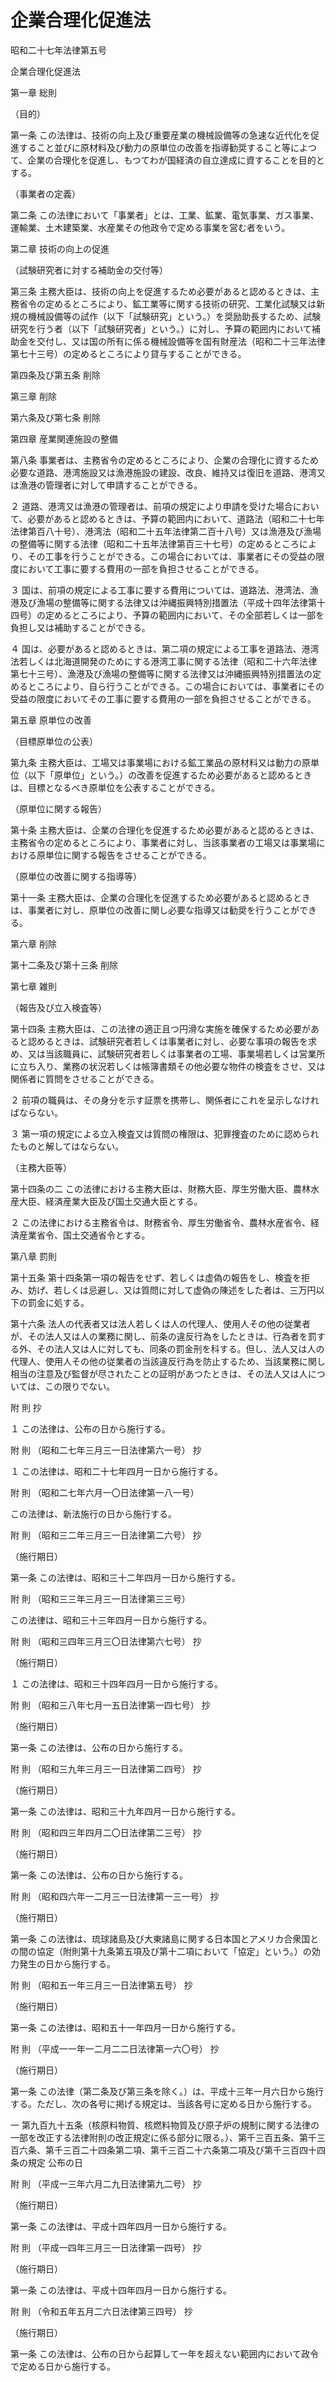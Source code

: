 # 企業合理化促進法

昭和二十七年法律第五号

企業合理化促進法

第一章 総則

（目的）

第一条 この法律は、技術の向上及び重要産業の機械設備等の急速な近代化を促進すること並びに原材料及び動力の原単位の改善を指導勧奨すること等によつて、企業の合理化を促進し、もつてわが国経済の自立達成に資することを目的とする。

（事業者の定義）

第二条 この法律において「事業者」とは、工業、鉱業、電気事業、ガス事業、運輸業、土木建築業、水産業その他政令で定める事業を営む者をいう。

第二章 技術の向上の促進

（試験研究者に対する補助金の交付等）

第三条 主務大臣は、技術の向上を促進するため必要があると認めるときは、主務省令の定めるところにより、鉱工業等に関する技術の研究、工業化試験又は新規の機械設備等の試作（以下「試験研究」という。）を奨励助長するため、試験研究を行う者（以下「試験研究者」という。）に対し、予算の範囲内において補助金を交付し、又は国の所有に係る機械設備等を国有財産法（昭和二十三年法律第七十三号）の定めるところにより貸与することができる。

第四条及び第五条 削除

第三章 削除

第六条及び第七条 削除

第四章 産業関連施設の整備

第八条 事業者は、主務省令の定めるところにより、企業の合理化に資するため必要な道路、港湾施設又は漁港施設の建設、改良、維持又は復旧を道路、港湾又は漁港の管理者に対して申請することができる。

２ 道路、港湾又は漁港の管理者は、前項の規定により申請を受けた場合において、必要があると認めるときは、予算の範囲内において、道路法（昭和二十七年法律第百八十号）、港湾法（昭和二十五年法律第二百十八号）又は漁港及び漁場の整備等に関する法律（昭和二十五年法律第百三十七号）の定めるところにより、その工事を行うことができる。この場合においては、事業者にその受益の限度において工事に要する費用の一部を負担させることができる。

３ 国は、前項の規定による工事に要する費用については、道路法、港湾法、漁港及び漁場の整備等に関する法律又は沖縄振興特別措置法（平成十四年法律第十四号）の定めるところにより、予算の範囲内において、その全部若しくは一部を負担し又は補助することができる。

４ 国は、必要があると認めるときは、第二項の規定による工事を道路法、港湾法若しくは北海道開発のためにする港湾工事に関する法律（昭和二十六年法律第七十三号）、漁港及び漁場の整備等に関する法律又は沖縄振興特別措置法の定めるところにより、自ら行うことができる。この場合においては、事業者にその受益の限度においてその工事に要する費用の一部を負担させることができる。

第五章 原単位の改善

（目標原単位の公表）

第九条 主務大臣は、工場又は事業場における鉱工業品の原材料又は動力の原単位（以下「原単位」という。）の改善を促進するため必要があると認めるときは、目標となるべき原単位を公表することができる。

（原単位に関する報告）

第十条 主務大臣は、企業の合理化を促進するため必要があると認めるときは、主務省令の定めるところにより、事業者に対し、当該事業者の工場又は事業場における原単位に関する報告をさせることができる。

（原単位の改善に関する指導等）

第十一条 主務大臣は、企業の合理化を促進するため必要があると認めるときは、事業者に対し、原単位の改善に関し必要な指導又は勧奨を行うことができる。

第六章 削除

第十二条及び第十三条 削除

第七章 雑則

（報告及び立入検査等）

第十四条 主務大臣は、この法律の適正且つ円滑な実施を確保するため必要があると認めるときは、試験研究者若しくは事業者に対し、必要な事項の報告を求め、又は当該職員に、試験研究者若しくは事業者の工場、事業場若しくは営業所に立ち入り、業務の状況若しくは帳簿書類その他必要な物件の検査をさせ、又は関係者に質問をさせることができる。

２ 前項の職員は、その身分を示す証票を携帯し、関係者にこれを呈示しなければならない。

３ 第一項の規定による立入検査又は質問の権限は、犯罪捜査のために認められたものと解してはならない。

（主務大臣等）

第十四条の二 この法律における主務大臣は、財務大臣、厚生労働大臣、農林水産大臣、経済産業大臣及び国土交通大臣とする。

２ この法律における主務省令は、財務省令、厚生労働省令、農林水産省令、経済産業省令、国土交通省令とする。

第八章 罰則

第十五条 第十四条第一項の報告をせず、若しくは虚偽の報告をし、検査を拒み、妨げ、若しくは忌避し、又は質問に対して虚偽の陳述をした者は、三万円以下の罰金に処する。

第十六条 法人の代表者又は法人若しくは人の代理人、使用人その他の従業者が、その法人又は人の業務に関し、前条の違反行為をしたときは、行為者を罰する外、その法人又は人に対しても、同条の罰金刑を科する。但し、法人又は人の代理人、使用人その他の従業者の当該違反行為を防止するため、当該業務に関し相当の注意及び監督が尽されたことの証明があつたときは、その法人又は人については、この限りでない。

附 則 抄

１ この法律は、公布の日から施行する。

附 則 （昭和二七年三月三一日法律第六一号） 抄

１ この法律は、昭和二十七年四月一日から施行する。

附 則 （昭和二七年六月一〇日法律第一八一号）

この法律は、新法施行の日から施行する。

附 則 （昭和三二年三月三一日法律第二六号） 抄

（施行期日）

第一条 この法律は、昭和三十二年四月一日から施行する。

附 則 （昭和三三年三月三一日法律第三三号）

この法律は、昭和三十三年四月一日から施行する。

附 則 （昭和三四年三月三〇日法律第六七号） 抄

（施行期日）

１ この法律は、昭和三十四年四月一日から施行する。

附 則 （昭和三八年七月一五日法律第一四七号） 抄

（施行期日）

第一条 この法律は、公布の日から施行する。

附 則 （昭和三九年三月三一日法律第二四号） 抄

（施行期日）

第一条 この法律は、昭和三十九年四月一日から施行する。

附 則 （昭和四三年四月二〇日法律第二三号） 抄

（施行期日）

第一条 この法律は、公布の日から施行する。

附 則 （昭和四六年一二月三一日法律第一三一号） 抄

（施行期日）

第一条 この法律は、琉球諸島及び大東諸島に関する日本国とアメリカ合衆国との間の協定（附則第十九条第五項及び第十二項において「協定」という。）の効力発生の日から施行する。

附 則 （昭和五一年三月三一日法律第五号） 抄

（施行期日）

第一条 この法律は、昭和五十一年四月一日から施行する。

附 則 （平成一一年一二月二二日法律第一六〇号） 抄

（施行期日）

第一条 この法律（第二条及び第三条を除く。）は、平成十三年一月六日から施行する。ただし、次の各号に掲げる規定は、当該各号に定める日から施行する。

一 第九百九十五条（核原料物質、核燃料物質及び原子炉の規制に関する法律の一部を改正する法律附則の改正規定に係る部分に限る。）、第千三百五条、第千三百六条、第千三百二十四条第二項、第千三百二十六条第二項及び第千三百四十四条の規定 公布の日

附 則 （平成一三年六月二九日法律第九二号） 抄

（施行期日）

第一条 この法律は、平成十四年四月一日から施行する。

附 則 （平成一四年三月三一日法律第一四号） 抄

（施行期日）

第一条 この法律は、平成十四年四月一日から施行する。

附 則 （令和五年五月二六日法律第三四号） 抄

（施行期日）

第一条 この法律は、公布の日から起算して一年を超えない範囲内において政令で定める日から施行する。

